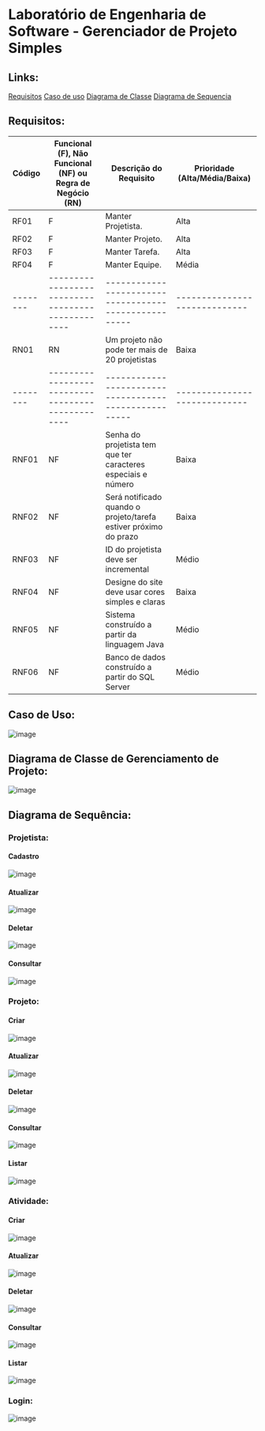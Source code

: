 # Laboratório de Engenharia de Software - Gerenciador de Projeto Simples

## Links:
[Requisitos](#requisitos)
[Caso de uso](#caso-de-uso)
[Diagrama de Classe](#diagrama-de-classe-de-gerenciamento-de-projeto)
[Diagrama de Sequencia](#diagrama-de-sequencia)

## Requisitos:
Código	|Funcional (F), Não Funcional (NF) ou Regra de Negócio (RN)	|Descrição do Requisito	|Prioridade (Alta/Média/Baixa)
-|-|-|-
RF01	|F	|Manter Projetista.|	Alta
RF02	|F	|Manter Projeto.	|Alta
RF03	|F	|Manter Tarefa.	|Alta
RF04	|F	|Manter Equipe.	|Média
|--------|-------------------------------------------------|-----------------------------------------------------|-----------------------------
RN01	|RN	|Um projeto não pode ter mais de 20 projetistas	|Baixa
|--------|-------------------------------------------------|-----------------------------------------------------|-----------------------------
RNF01	|NF	|Senha do projetista tem que ter caracteres especiais e número	|Baixa
RNF02	|NF	|Será notificado quando o projeto/tarefa estiver próximo do prazo	|Baixa
RNF03	|NF	|ID do projetista deve ser incremental	|Médio
RNF04	|NF	|Designe do site deve usar cores simples e claras	|Baixa
RNF05	|NF	|Sistema construído a partir da linguagem Java	|Médio
RNF06	|NF	|Banco de dados construído a partir do SQL Server	|Médio

## Caso de Uso:
![image](https://github.com/Aoba-zl/Laboratorio-de-engenharia-de-software-gerenciador-de-projeto/assets/99504777/b8e4e9c6-8af4-4c7b-8241-c61fa87bb9f9)

## Diagrama de Classe de Gerenciamento de Projeto:
![image](https://github.com/Aoba-zl/Laboratorio-de-engenharia-de-software-gerenciador-de-projeto/assets/99504777/ab29a6d8-fe13-4116-a6f5-b4fec5006006)

## Diagrama de Sequência:

### Projetista:
#### Cadastro
![image](https://github.com/Aoba-zl/Laboratorio-de-engenharia-de-software-gerenciador-de-projeto/assets/99504777/bd23d4b0-e131-4935-a197-7a37604b195a)

#### Atualizar
![image](https://github.com/Aoba-zl/Laboratorio-de-engenharia-de-software-gerenciador-de-projeto/assets/99504777/f754e70d-810a-47e9-928d-7c9e591ca200)

#### Deletar
![image](https://github.com/Aoba-zl/Laboratorio-de-engenharia-de-software-gerenciador-de-projeto/assets/99504777/9933787b-1a15-40fb-9e1c-bb27d8b1dcaa)

#### Consultar
![image](https://github.com/Aoba-zl/Laboratorio-de-engenharia-de-software-gerenciador-de-projeto/assets/99504777/e3117828-06fe-4795-bf61-f5810fe3460f)

### Projeto:
#### Criar
![image](https://github.com/Aoba-zl/Laboratorio-de-engenharia-de-software-gerenciador-de-projeto/assets/99504777/e617d657-9b1b-427a-9394-4ed104e760a5)

#### Atualizar
![image](https://github.com/Aoba-zl/Laboratorio-de-engenharia-de-software-gerenciador-de-projeto/assets/99504777/9ec8a688-5e96-4c91-a56c-4dc7ce33610a)

#### Deletar
![image](https://github.com/Aoba-zl/Laboratorio-de-engenharia-de-software-gerenciador-de-projeto/assets/99504777/8cb2fa6a-52bb-4df9-b27b-c9a3e217dafa)

#### Consultar
![image](https://github.com/Aoba-zl/Laboratorio-de-engenharia-de-software-gerenciador-de-projeto/assets/99504777/48229b65-c11b-4b59-9b18-70586ff7adf3)

#### Listar
![image](https://github.com/Aoba-zl/Laboratorio-de-engenharia-de-software-gerenciador-de-projeto/assets/99504777/d9bd5669-470c-450c-9f7d-37fd80627ff8)

### Atividade:
#### Criar
![image](https://github.com/Aoba-zl/Laboratorio-de-engenharia-de-software-gerenciador-de-projeto/assets/99504777/491c68ba-0bfb-4152-9038-944395c1d096)

#### Atualizar
![image](https://github.com/Aoba-zl/Laboratorio-de-engenharia-de-software-gerenciador-de-projeto/assets/99504777/8b5c6cad-0510-4af7-bd09-8ebb44e7503f)

#### Deletar
![image](https://github.com/Aoba-zl/Laboratorio-de-engenharia-de-software-gerenciador-de-projeto/assets/99504777/6b9a300d-dc57-4427-8a5e-a358a7af0751)

#### Consultar
![image](https://github.com/Aoba-zl/Laboratorio-de-engenharia-de-software-gerenciador-de-projeto/assets/99504777/cfb21a7a-a282-414a-b31c-e9292e4b9f6e)

#### Listar
![image](https://github.com/Aoba-zl/Laboratorio-de-engenharia-de-software-gerenciador-de-projeto/assets/99504777/943346d3-edcd-4200-a280-24a6dafa0810)

### Login:
![image](https://github.com/Aoba-zl/Laboratorio-de-engenharia-de-software-gerenciador-de-projeto/assets/99504777/45c7038a-0e2c-48d7-93ef-4f3fc0ab0421)
